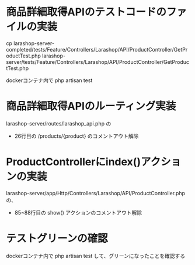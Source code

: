 # 商品詳細取得APIのテストコードのファイルの実装
cp larashop-server-completed/tests/Feature/Controllers/Larashop/API/ProductController/GetProductTest.php larashop-server/tests/Feature/Controllers/Larashop/API/ProductController/GetProductTest.php

dockerコンテナ内で
php artisan test

# 商品詳細取得APIのルーティング実装
larashop-server/routes/larashop_api.php の
 - 26行目の /products/{product} のコメントアウト解除

# ProductControllerにindex()アクションの実装
larashop-server/app/Http/Controllers/Larashop/API/ProductController.php の、
 - 85~88行目の show() アクションのコメントアウト解除

# テストグリーンの確認
dockerコンテナ内で
php artisan test
して、グリーンになったことを確認する